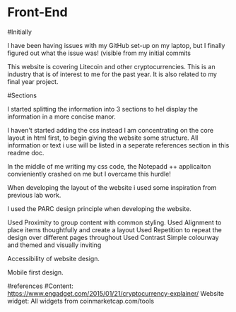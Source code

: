# Front-End

#Initially

I have been having issues with my GitHub set-up on my laptop, but I finally figured out what the issue was! (visible from my initial commits

This website is covering Litecoin and other cryptocurrencies. This is an industry that is of interest to me for the past year. It is also related to my final year project.

#Sections

I started splitting the information into 3 sections to hel display the information in a more concise manor.

I haven't started adding the css instead I am concentrating on the core layout in html first, to begin giving the website some structure. All information or text i use will be listed in a seperate references section in this readme doc.

In the middle of me writing my css code, the Notepadd ++ applicaiton convieniently crashed on me but I overcame this hurdle!

When developing the layout of the website i used some inspiration from previous lab work.

I used the PARC design principle when developing the website. 

Used Proximity to group content with common styling.
Used Alignment to place items thoughtfully and create a layout
Used Repetition to repeat the design over different pages throughout
Used Contrast Simple colourway and themed and visually inviting

Accessibility of website design. 

Mobile first design.

#references
#Content:
https://www.engadget.com/2015/01/21/cryptocurrency-explainer/
Website widget:
All widgets from coinmarketcap.com/tools


